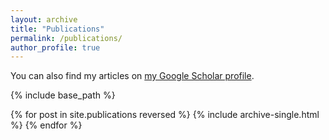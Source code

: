 ```yaml
---
layout: archive
title: "Publications"
permalink: /publications/
author_profile: true
---
```


You can also find my articles on [my Google Scholar profile](https://scholar.google.com/citations?user=GbY72eIAAAAJ&hl=en).</u>


{% include base_path %}

{% for post in site.publications reversed %}
  {% include archive-single.html %}
{% endfor %}
